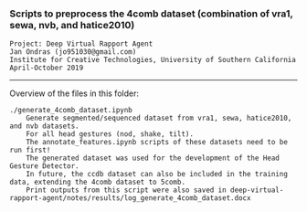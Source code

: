 ### Scripts to preprocess the 4comb dataset (combination of vra1, sewa, nvb, and hatice2010)

	Project: Deep Virtual Rapport Agent
	Jan Ondras (jo951030@gmail.com)
	Institute for Creative Technologies, University of Southern California
	April-October 2019
------------


Overview of the files in this folder:
	
	./generate_4comb_dataset.ipynb
		Generate segmented/sequenced dataset from vra1, sewa, hatice2010, and nvb datasets. 
		For all head gestures (nod, shake, tilt). 
		The annotate_features.ipynb scripts of these datasets need to be run first! 
		The generated dataset was used for the development of the Head Gesture Detector.
		In future, the ccdb dataset can also be included in the training data, extending the 4comb dataset to 5comb.
		Print outputs from this script were also saved in deep-virtual-rapport-agent/notes/results/log_generate_4comb_dataset.docx

